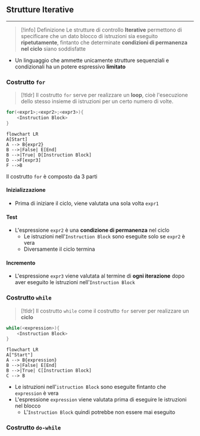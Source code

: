 ## Strutture Iterative
---
>[!info] Definizione
>Le strutture di controllo **Iterative** permettono di specificare che un dato blocco di istruzioni sia eseguito **ripetutamente**, fintanto che determinate **condizioni di permanenza nel ciclo** siano soddisfatte

- Un linguaggio che ammette unicamente strutture sequenziali e condizionali ha un potere espressivo **limitato**

### Costrutto `for`
>[!tldr]
>Il costrutto `for` serve per realizzare un **loop**, cioè l'esecuzione dello stesso insieme di istruzioni per un certo numero di volte.

```c
for(<expr1>;<expr2>;<expr3>){
	<Instruction Block>
}
```

```mermaid
flowchart LR
A[Start]
A --> B{expr2}
B -->|False| E[End]
B -->|True| D[Instruction Block]
D -->F[expr3]
F -->B
```

Il costrutto `for` è composto da 3 parti
#### Inizializzazione
- Prima di iniziare il ciclo, viene valutata una sola volta `expr1`

#### Test
- L'espressione `expr2` è una **condizione di permanenza** nel ciclo
	- Le istruzioni nell'`Instruction Block` sono eseguite solo se `expr2` è vera
	- Diversamente il ciclo termina

#### Incremento
- L'espressione `expr3` viene valutata al termine di **ogni iterazione** dopo aver eseguito le istruzioni nell'`Instruction Block`

### Costrutto `while`
>[!tldr]
>Il costrutto `while` come il costrutto `for` server per realizzare un **ciclo**

```c
while(<expression>){
	<Instruction Block>
}
```

```mermaid
flowchart LR
A["Start"]
A --> B{expression}
B -->|False| E[End]
B -->|True| C[Instruction Block]
C --> B
```
- Le istruzioni nell'`istruction Block` sono eseguite fintanto che `expression` è vera
- L'espressione `expression` viene valutata prima di eseguire le istruzioni nel blocco
	- L'`Instruction Block` quindi potrebbe non essere mai eseguito
### Costrutto `do-while`